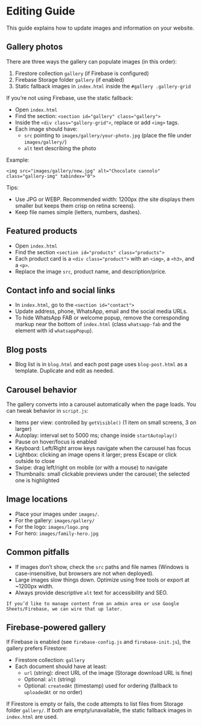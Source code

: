 # Editing Guide

This guide explains how to update images and information on your website.

## Gallery photos
There are three ways the gallery can populate images (in this order):
1) Firestore collection `gallery` (if Firebase is configured)
2) Firebase Storage folder `gallery` (if enabled)
3) Static fallback images in `index.html` inside the `#gallery .gallery-grid`

If you’re not using Firebase, use the static fallback:
- Open `index.html`
- Find the section: `<section id="gallery" class="gallery">`
- Inside the `<div class="gallery-grid">`, replace or add `<img>` tags.
- Each image should have:
  - `src` pointing to `images/gallery/your-photo.jpg` (place the file under `images/gallery/`)
  - `alt` text describing the photo

Example:

```
<img src="images/gallery/new.jpg" alt="Chocolate cannolo" class="gallery-img" tabindex="0">
```

Tips:
- Use JPG or WEBP. Recommended width: 1200px (the site displays them smaller but keeps them crisp on retina screens).
- Keep file names simple (letters, numbers, dashes).

## Featured products
- Open `index.html`
- Find the section `<section id="products" class="products">`
- Each product card is a `<div class="product">` with an `<img>`, a `<h3>`, and a `<p>`.
- Replace the image `src`, product name, and description/price.

## Contact info and social links
- In `index.html`, go to the `<section id="contact">`
- Update address, phone, WhatsApp, email and the social media URLs.
- To hide WhatsApp FAB or welcome popup, remove the corresponding markup near the bottom of `index.html` (class `whatsapp-fab` and the element with id `whatsappPopup`).

## Blog posts
- Blog list is in `blog.html` and each post page uses `blog-post.html` as a template. Duplicate and edit as needed.

## Carousel behavior
The gallery converts into a carousel automatically when the page loads. You can tweak behavior in `script.js`:
- Items per view: controlled by `getVisible()` (1 item on small screens, 3 on larger)
- Autoplay: interval set to 5000 ms; change inside `startAutoplay()`
- Pause on hover/focus is enabled
- Keyboard: Left/Right arrow keys navigate when the carousel has focus
- Lightbox: clicking an image opens it larger; press Escape or click outside to close
- Swipe: drag left/right on mobile (or with a mouse) to navigate
- Thumbnails: small clickable previews under the carousel; the selected one is highlighted

## Image locations
- Place your images under `images/`.
- For the gallery: `images/gallery/`
- For the logo: `images/logo.png`
- For hero: `images/family-hero.jpg`

## Common pitfalls
- If images don’t show, check the `src` paths and file names (Windows is case-insensitive, but browsers are not when deployed).
- Large images slow things down. Optimize using free tools or export at ~1200px width.
- Always provide descriptive `alt` text for accessibility and SEO.

```note
If you’d like to manage content from an admin area or use Google Sheets/Firebase, we can wire that up later.
```

## Firebase-powered gallery
If Firebase is enabled (see `firebase-config.js` and `firebase-init.js`), the gallery prefers Firestore:
- Firestore collection: `gallery`
- Each document should have at least:
  - `url` (string): direct URL of the image (Storage download URL is fine)
  - Optional: `alt` (string)
  - Optional: `createdAt` (timestamp) used for ordering (fallback to `uploadedAt` or no order)

If Firestore is empty or fails, the code attempts to list files from Storage folder `gallery/`.
If both are empty/unavailable, the static fallback images in `index.html` are used.